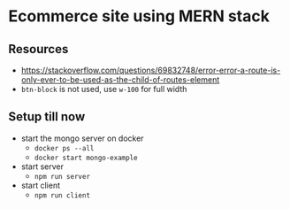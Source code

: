 # Ecommerce site using MERN stack

## Resources

-   <https://stackoverflow.com/questions/69832748/error-error-a-route-is-only-ever-to-be-used-as-the-child-of-routes-element>
-   `btn-block` is not used, use `w-100` for full width

## Setup till now

-   start the mongo server on docker
    -   `docker ps --all`
    -   `docker start mongo-example`
-   start server
    -   `npm run server`
-   start client
    -   `npm run client`
